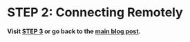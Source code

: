 # **STEP 2: Connecting Remotely**

**Visit [STEP 3](https://francgarcia.github.io/cse15l-lab-reports/lab-report-1-week-2.html) or go back to the [main blog post](https://francgarcia.github.io/cse15l-lab-reports/lab-report-1-week-2.html).**
